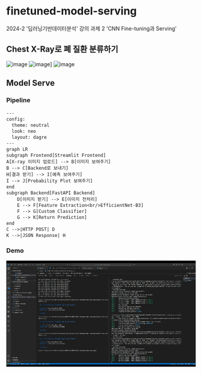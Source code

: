 # finetuned-model-serving
2024-2 '딥러닝기반데이터분석' 강의 과제 2 'CNN Fine-tuning과 Serving'
## Chest X-Ray로 폐 질환 분류하기
![image](https://github.com/user-attachments/assets/6a46b487-ea83-47e8-8ef7-240a87269a2d)
![image](https://github.com/user-attachments/assets/8d89bf49-3c68-4dc1-946f-ce1f4baf2ac5)]
![image](https://github.com/user-attachments/assets/86a217da-9b48-4769-b2d5-2d7fa27eb8dd)

## Model Serve
### Pipeline
```mermaid
---
config:
  theme: neutral
  look: neo
  layout: dagre
---
graph LR
subgraph Frontend[Streamlit Frontend]
A[X-ray 이미지 업로드] --> B[이미지 보여주기]
B --> C[Backend로 보내기]
H[결과 받기] --> I[예측 보여주기]
I --> J[Probability Plot 보여주기]
end
subgraph Backend[FastAPI Backend]
    D[이미지 받기] --> E[이미지 전처리]
    E --> F[Feature Extraction<br/>EfficientNet-B3]
    F --> G[Custom Classifier]
    G --> K[Return Prediction]
end
C -->|HTTP POST| D
K -->|JSON Response| H
```

### Demo
![](https://github.com/sohds/finetuned-model-serving/blob/main/readme/4%EB%B0%B0%EC%86%8D_%EA%B5%AC%ED%98%84%EC%98%81%EC%83%81.gif)
